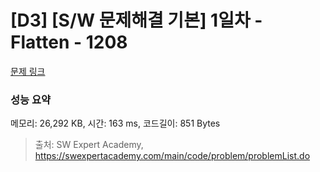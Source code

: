 # [D3] [S/W 문제해결 기본] 1일차 - Flatten - 1208 

[문제 링크](https://swexpertacademy.com/main/code/problem/problemDetail.do?contestProbId=AV139KOaABgCFAYh) 

### 성능 요약

메모리: 26,292 KB, 시간: 163 ms, 코드길이: 851 Bytes



> 출처: SW Expert Academy, https://swexpertacademy.com/main/code/problem/problemList.do